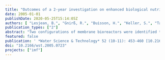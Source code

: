 ```yaml
---
title: "Outcomes of a 2-year investigation on enhanced biological nutrients removal and trace organics elimination in membrane bioreactor (MBR)"
date: 2005-01-01
publishDate: 2020-05-25T15:14:05Z
authors: [ "Lesjean, B.", "Gnirß, R.", "Buisson, H.", "Keller, S.", "Tazi-Pain, A.", "Luck, F." ]
publication_types: ["2"]
abstract: "Two configurations of membrane bioreactors were identified to achieve enhanced biological phosphorus and nitrogen removal, and assessed over more than two years with two parallel pilot plants of 2m³ each. Both configurations included an anaerobic zone a head of the biological reactor, and differed by the position of the anoxic zone: standard pre-denitrification, or postdenitrification without dosing of carbon source. Both configurations achieved improved phosphorus removal. The goal of 50mgP/L in the effluent could be consistently achieved with two types of municipal waste water, the second site requiring a low dose of ferric salt ferric salt < 3mgFe/L. The full potential of biological phosphorus removal could be demonstrated during phosphate spiking trials, where up to 1mg of  phosphorus was biologically eliminated for 10mg BOD5 in the influent. The postdenitrification configuration enabled a very good elimination of nitrogen. Daily nitrate concentration a slow as 1mg N/L could be monitored in the effluent in some periods. The denitrification rates, greater than those expected for endogenous denitrification, could be accounted for by the use of the glycogene pool, internally stored by the denitrifying microorganisms in the anaerobic zone. Pharmaceuticals residues and steroids were regularly monitored on the two parallel MBR pilot plants during the length of the trials, and compared with the performance of the  Berlin-Ruhleben WWTP. Although some compounds such as carbamazepine were persistent through all the systems, most of the compounds could be better removed by the MBR plants. The influence of temperature, sludge age and compound concentration could be shown, as well as the significance of biological mechanisms in the removal of trace organic compounds."
featured: false
publication: ' *Water Science & Technology* 52 (10-11): 453-460 [10.2166/wst.2005.0723](https://doi.org/10.2166/wst.2005.0723)'
doi: "10.2166/wst.2005.0723"
projects: ["imf"]
---
```


